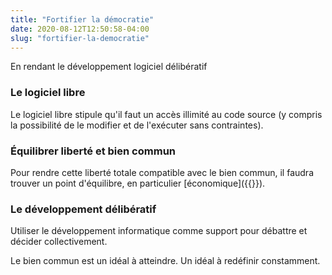 ```yaml
---
title: "Fortifier la démocratie"
date: 2020-08-12T12:50:58-04:00
slug: "fortifier-la-democratie"
---
```


En rendant le développement logiciel délibératif
<!--more-->

### Le logiciel libre

Le logiciel libre stipule qu'il faut un accès illimité au code source (y compris la possibilité de le modifier et de l'exécuter sans contraintes).


### Équilibrer liberté et bien commun

Pour rendre cette liberté totale compatible avec le bien commun, il faudra trouver un point d'équilibre, en particulier [économique]({{<ref direct-economy.md>}}).

### Le développement délibératif

Utiliser le développement informatique comme support pour débattre et décider collectivement.

Le bien commun est un idéal à atteindre. Un idéal à redéfinir constamment.






